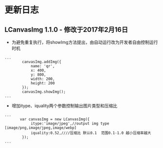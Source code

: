 # 更新日志

## LCanvasImg 1.1.0 - 修改于2017年2月16日
* 为避免重复执行，将showImg方法提出，由自动运行改为开发者自由控制运行时机

```
...
        canvasImg.addImg({
            name: 'qr',
            x: 400,
            y: 800,
            width: 200,
            height: 200
        });
        canvasImg.showImg();
...
```
* 增加itype、iquality两个参数控制输出图片类型和压缩比
```
...
       var canvasImg = new LCanvasImg({
            itype:'image/jpeg',//output img type [image/png,image/jpeg,image/webp]
            iquality:0.52,////压缩比 默认0.1  范围0.1-1.0 越小压缩率越大
        });
...
```
